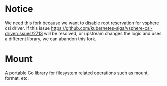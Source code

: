 # Notice

We need this fork because we want to disable root reservation for vsphere csi driver. If this issue https://github.com/kubernetes-sigs/vsphere-csi-driver/issues/2713 will be resolved, or upstream changes the logic and uses a different library, we can abandon this fork.

# Mount

A portable Go library for filesystem related operations such as mount,
format, etc.
